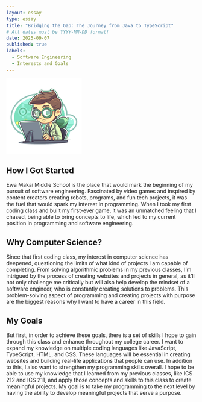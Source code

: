 ```yaml
---
layout: essay
type: essay
title: "Bridging the Gap: The Journey from Java to TypeScript"
# All dates must be YYYY-MM-DD format!
date: 2025-09-07
published: true
labels:
  - Software Engineering
  - Interests and Goals
---
```


<img width="200px" class="rounded float-start pe-4" src="../img/computer-science-pic.png">

## How I Got Started

Ewa Makai Middle School is the place that would mark the beginning of my pursuit of software engineering. Fascinated by video games and inspired by content creators creating robots, programs, and fun tech projects, it was the fuel that would spark my interest in programming. When I took my first coding class and built my first-ever game, it was an unmatched feeling that I chased, being able to bring concepts to life, which led to my current position in programming and software engineering.

## Why Computer Science?

Since that first coding class, my interest in computer science has deepened, questioning the limits of what kind of projects I am capable of completing. From solving algorithmic problems in my previous classes, I’m intrigued by the process of creating websites and projects in general, as it’ll not only challenge me critically but will also help develop the mindset of a software engineer, who is constantly creating solutions to problems. This problem-solving aspect of programming and creating projects with purpose are the biggest reasons why I want to have a career in this field.

## My Goals

But first, in order to achieve these goals, there is a set of skills I hope to gain through this class and enhance throughout my college career. I want to expand my knowledge on multiple coding languages like JavaScript, TypeScript, HTML, and CSS. These languages will be essential in creating websites and building real-life applications that people can use. In addition to this, I also want to strengthen my programming skills overall. I hope to be able to use my knowledge that I learned from my previous classes, like ICS 212 and ICS 211, and apply those concepts and skills to this class to create meaningful projects. My goal is to take my programming to the next level by having the ability to develop meaningful projects that serve a purpose.


